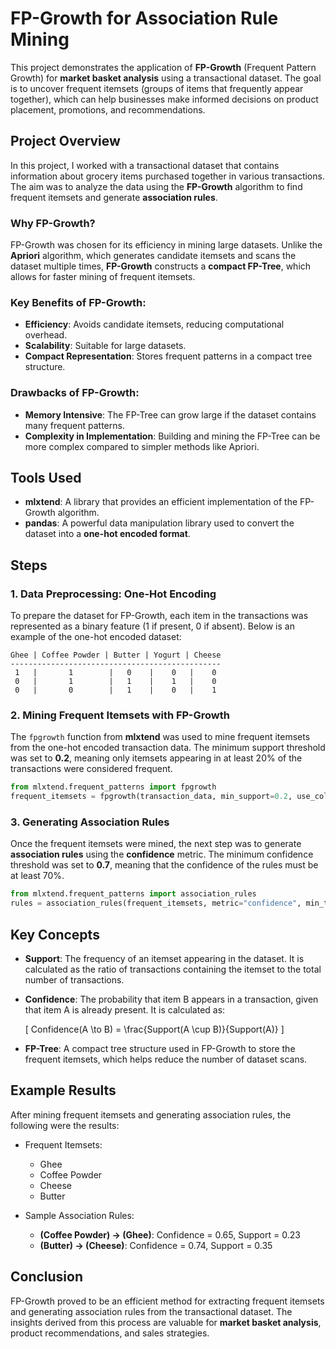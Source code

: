 
# FP-Growth for Association Rule Mining

This project demonstrates the application of **FP-Growth** (Frequent Pattern Growth) for **market basket analysis** using a transactional dataset. The goal is to uncover frequent itemsets (groups of items that frequently appear together), which can help businesses make informed decisions on product placement, promotions, and recommendations.

## Project Overview

In this project, I worked with a transactional dataset that contains information about grocery items purchased together in various transactions. The aim was to analyze the data using the **FP-Growth** algorithm to find frequent itemsets and generate **association rules**.

### Why FP-Growth?

FP-Growth was chosen for its efficiency in mining large datasets. Unlike the **Apriori** algorithm, which generates candidate itemsets and scans the dataset multiple times, **FP-Growth** constructs a **compact FP-Tree**, which allows for faster mining of frequent itemsets.

### Key Benefits of FP-Growth:
- **Efficiency**: Avoids candidate itemsets, reducing computational overhead.
- **Scalability**: Suitable for large datasets.
- **Compact Representation**: Stores frequent patterns in a compact tree structure.

### Drawbacks of FP-Growth:
- **Memory Intensive**: The FP-Tree can grow large if the dataset contains many frequent patterns.
- **Complexity in Implementation**: Building and mining the FP-Tree can be more complex compared to simpler methods like Apriori.

## Tools Used

- **mlxtend**: A library that provides an efficient implementation of the FP-Growth algorithm.
- **pandas**: A powerful data manipulation library used to convert the dataset into a **one-hot encoded format**.

## Steps

### 1. Data Preprocessing: One-Hot Encoding

To prepare the dataset for FP-Growth, each item in the transactions was represented as a binary feature (1 if present, 0 if absent). Below is an example of the one-hot encoded dataset:

```
Ghee | Coffee Powder | Butter | Yogurt | Cheese
-----------------------------------------------
 1   |       1        |   0    |    0   |    0
 0   |       1        |   1    |    1   |    0
 0   |       0        |   1    |    0   |    1
```

### 2. Mining Frequent Itemsets with FP-Growth

The `fpgrowth` function from **mlxtend** was used to mine frequent itemsets from the one-hot encoded transaction data. The minimum support threshold was set to **0.2**, meaning only itemsets appearing in at least 20% of the transactions were considered frequent.

```python
from mlxtend.frequent_patterns import fpgrowth
frequent_itemsets = fpgrowth(transaction_data, min_support=0.2, use_colnames=True)
```

### 3. Generating Association Rules

Once the frequent itemsets were mined, the next step was to generate **association rules** using the **confidence** metric. The minimum confidence threshold was set to **0.7**, meaning that the confidence of the rules must be at least 70%.

```python
from mlxtend.frequent_patterns import association_rules
rules = association_rules(frequent_itemsets, metric="confidence", min_threshold=0.7)
```

## Key Concepts

- **Support**: The frequency of an itemset appearing in the dataset. It is calculated as the ratio of transactions containing the itemset to the total number of transactions.
- **Confidence**: The probability that item B appears in a transaction, given that item A is already present. It is calculated as:

  \[
  Confidence(A \to B) = \frac{Support(A \cup B)}{Support(A)}
  \]

- **FP-Tree**: A compact tree structure used in FP-Growth to store the frequent itemsets, which helps reduce the number of dataset scans.

## Example Results

After mining frequent itemsets and generating association rules, the following were the results:

- Frequent Itemsets:
  - Ghee
  - Coffee Powder
  - Cheese
  - Butter

- Sample Association Rules:
  - **(Coffee Powder) → (Ghee)**: Confidence = 0.65, Support = 0.23
  - **(Butter) → (Cheese)**: Confidence = 0.74, Support = 0.35

## Conclusion

FP-Growth proved to be an efficient method for extracting frequent itemsets and generating association rules from the transactional dataset. The insights derived from this process are valuable for **market basket analysis**, product recommendations, and sales strategies.
